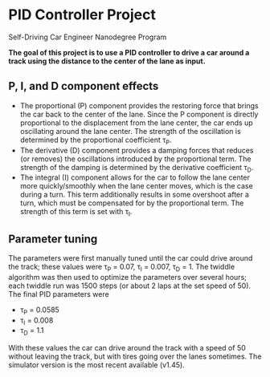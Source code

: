 # PID Controller Project
Self-Driving Car Engineer Nanodegree Program

**The goal of this project is to use a PID controller to drive a car around a track using the distance to the center of the lane as input.**


## P, I, and D component effects

* The proportional (P) component provides the restoring force that brings the car back to the center of the lane. Since the P component is directly proportional to the displacement from the lane center, the car ends up oscillating around the lane center. The strength of the oscillation is determined by the proportional coefficient &tau;<sub>P</sub>.
* The derivative (D) component provides a damping forces that reduces (or removes) the oscillations introduced by the proportional term. The strength of the damping is determined by the derivative coefficient &tau;<sub>D</sub>.
* The integral (I) component allows for the car to follow the lane center more quickly/smoothly when the lane center moves, which is the case during a turn. This term additionally results in some overshoot after a turn, which must be compensated for by the proportional term. The strength of this term is set with &tau;<sub>I</sub>.

## Parameter tuning
The parameters were first manually tuned until the car could drive around the track; these values were &tau;<sub>P</sub> = 0.07, &tau;<sub>I</sub> = 0.007, &tau;<sub>D</sub> = 1. The twiddle algorithm was then used to optimize the parameters over several hours; each twiddle run was 1500 steps (or about 2 laps at the set speed of 50). The final PID parameters were 

* &tau;<sub>P</sub> = 0.0585
* &tau;<sub>I</sub> = 0.008
* &tau;<sub>D</sub> = 1.1

With these values the car can drive around the track with a speed of 50 without leaving the track, but with tires going over the lanes sometimes. The simulator version is the most recent available (v1.45).
